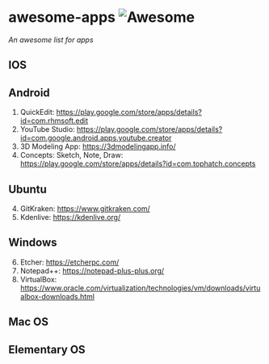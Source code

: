 # awesome-apps ![Awesome](https://cdn.rawgit.com/sindresorhus/awesome/d7305f38d29fed78fa85652e3a63e154dd8e8829/media/badge.svg)
*An awesome list for apps*

## IOS

## Android
1. QuickEdit: https://play.google.com/store/apps/details?id=com.rhmsoft.edit
2. YouTube Studio: https://play.google.com/store/apps/details?id=com.google.android.apps.youtube.creator
3. 3D Modeling App: https://3dmodelingapp.info/
4. Concepts: Sketch, Note, Draw: https://play.google.com/store/apps/details?id=com.tophatch.concepts

## Ubuntu
4. GitKraken: https://www.gitkraken.com/
5. Kdenlive: https://kdenlive.org/

## Windows
6. Etcher: https://etcherpc.com/
7. Notepad++: https://notepad-plus-plus.org/
8. VirtualBox: https://www.oracle.com/virtualization/technologies/vm/downloads/virtualbox-downloads.html

## Mac OS

## Elementary OS
